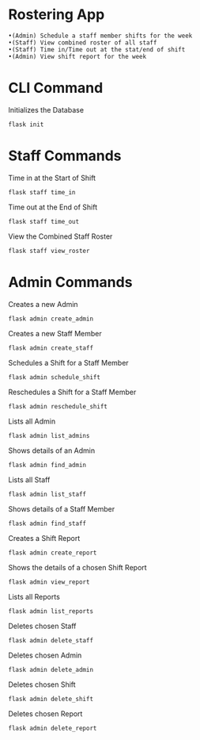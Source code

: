 # Rostering App
```
•(Admin) Schedule a staff member shifts for the week
•(Staff) View combined roster of all staff
•(Staff) Time in/Time out at the stat/end of shift
•(Admin) View shift report for the week
```

# CLI Command

Initializes the Database
```
flask init
```

# Staff Commands

Time in at the Start of Shift
```
flask staff time_in
```

Time out at the End of Shift
```
flask staff time_out
```

View the Combined Staff Roster
```
flask staff view_roster
```

# Admin Commands

Creates a new Admin
```
flask admin create_admin
```

Creates a new Staff Member
```
flask admin create_staff
```

Schedules a Shift for a Staff Member
```
flask admin schedule_shift
```

Reschedules a Shift for a Staff Member
```
flask admin reschedule_shift
```

Lists all Admin
```
flask admin list_admins
```

Shows details of an Admin
```
flask admin find_admin
```

Lists all Staff
```
flask admin list_staff
```

Shows details of a Staff Member
```
flask admin find_staff
```

Creates a Shift Report
```
flask admin create_report
```

Shows the details of a chosen Shift Report
```
flask admin view_report
```

Lists all Reports
```
flask admin list_reports
```

Deletes chosen Staff
```
flask admin delete_staff
```

Deletes chosen Admin
```
flask admin delete_admin
```

Deletes chosen Shift
```
flask admin delete_shift
```

Deletes chosen Report
```
flask admin delete_report
```